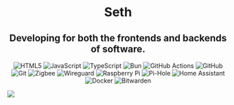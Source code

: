 <h1 align="center">Seth</h1>
<h2 align="center">
Developing for both the frontends and backends of software. 
</h2>

<p align="center">
<img src="https://img.shields.io/badge/html5-%23E34F26.svg?style=plastic&logo=html5&logoColor=white" alt="HTML5">
<img src="https://img.shields.io/badge/javascript-%23323330.svg?style=plastic&logo=javascript&logoColor=%23F7DF1E" alt="JavaScript">
<img src="https://img.shields.io/badge/typescript-%23007ACC.svg?style=plastic&logo=typescript&logoColor=white" alt="TypeScript">
<img src="https://img.shields.io/badge/Bun-%23000000.svg?style=plastic&logo=bun&logoColor=white" alt="Bun">
<img src="https://img.shields.io/badge/github%20actions-%232671E5.svg?style=plastic&logo=githubactions&logoColor=white" alt="GitHub Actions">
<img src="https://img.shields.io/badge/github-%23121011.svg?style=plastic&logo=github&logoColor=white" alt="GitHub">
<img src="https://img.shields.io/badge/git-%23F05033.svg?style=plastic&logo=git&logoColor=white" alt="Git">
<img src="https://img.shields.io/badge/zigbee-%23EB0443.svg?style=plastic&logo=zigbee&logoColor=white" alt="Zigbee">
<img src="https://img.shields.io/badge/wireguard-%2388171A.svg?style=plastic&logo=wireguard&logoColor=white" alt="Wireguard">
<img src="https://img.shields.io/badge/-RaspberryPi-C51A4A?style=plastic&logo=Raspberry-Pi" alt="Raspberry Pi">
<img src="https://img.shields.io/badge/pihole-%2396060C.svg?style=plastic&logo=pi-hole&logoColor=white" alt="Pi-Hole">
<img src="https://img.shields.io/badge/home%20assistant-%2341BDF5.svg?style=plastic&logo=home-assistant&logoColor=white" alt="Home Assistant">
<img src="https://img.shields.io/badge/docker-%230db7ed.svg?style=plastic&logo=docker&logoColor=white" alt="Docker">
<img src="https://img.shields.io/badge/bitwarden-%23175DDC.svg?style=plastic&logo=bitwarden&logoColor=white" alt="Bitwarden">

</p>

[![](https://visitcount.itsvg.in/api?id=wont-stream&icon=10&color=13)](https://visitcount.itsvg.in)

<!-- Proudly created with GPRM ( https://gprm.itsvg.in ) -->
